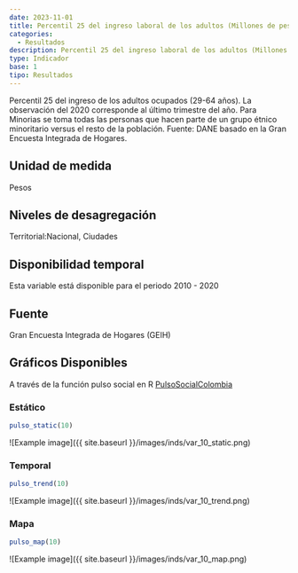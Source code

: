 ```yaml
---
date: 2023-11-01
title: Percentil 25 del ingreso laboral de los adultos (Millones de pesos) (nacional)
categories:
  - Resultados
description: Percentil 25 del ingreso laboral de los adultos (Millones de pesos)
type: Indicador
base: 1
tipo: Resultados
--- 
```


Percentil 25 del ingreso de los adultos ocupados (29-64 años). La observación del 2020 corresponde al último trimestre del año. Para Minorias se toma todas las personas que hacen parte de un grupo étnico minoritario versus el resto de la población.
Fuente: DANE basado en la Gran Encuesta Integrada de Hogares.

## Unidad de medida
Pesos

## Niveles de desagregación
Territorial:Nacional, Ciudades

## Disponibilidad temporal
Esta variable está disponible para el periodo 2010 - 2020

## Fuente
Gran Encuesta Integrada de Hogares (GEIH)

## Gráficos Disponibles

A través de la función pulso social en R [PulsoSocialColombia](https://github.com/pulsosocialcolombia/PulsoSocialColombia)

### Estático

``` R
pulso_static(10)
```

![Example image]({{ site.baseurl }}/images/inds/var_10_static.png)

### Temporal

``` R
pulso_trend(10)
```

![Example image]({{ site.baseurl }}/images/inds/var_10_trend.png)

### Mapa

``` R
pulso_map(10)
```

![Example image]({{ site.baseurl }}/images/inds/var_10_map.png)